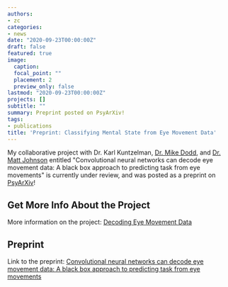 ```yaml
---
authors:
- zc
categories:
- news
date: "2020-09-23T00:00:00Z"
draft: false
featured: true
image:
  caption:
  focal_point: ""
  placement: 2
  preview_only: false
lastmod: "2020-09-23T00:00:00Z"
projects: []
subtitle: ""
summary: Preprint posted on PsyArXiv!
tags:
- publications
title: 'Preprint: Classifying Mental State from Eye Movement Data'
---
```


My collaborative project with Dr. Karl Kuntzelman, [Dr. Mike Dodd](/author/michael-d.-dodd-phd/), and [Dr. Matt Johnson](/author/matthew-r.-johnson-phd/) entitled "Convolutional neural networks can decode eye movement data: A black box approach to predicting task from eye movements" is currently under review, and was posted as a preprint on [PsyArXiv](https://psyarxiv.com/)!

## Get More Info About the Project
More information on the project: [Decoding Eye Movement Data](/project/deepeye/)

## Preprint
Link to the preprint: [Convolutional neural networks can decode eye movement data: A black box approach to predicting task from eye movements](https://psyarxiv.com/5a6jm)
